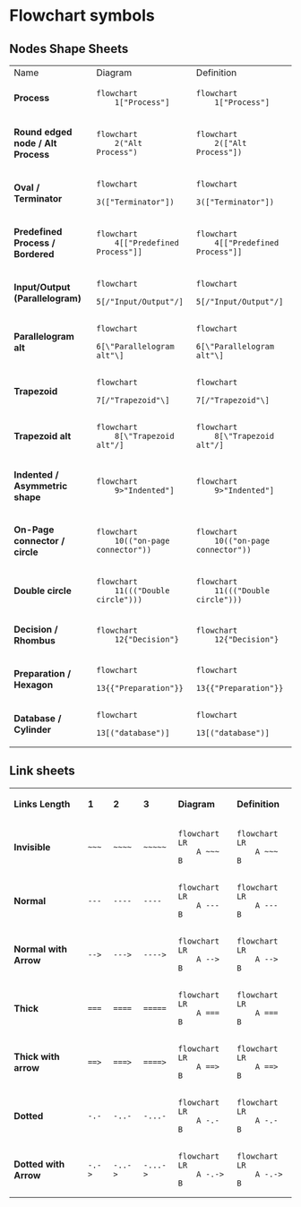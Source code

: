 
# Flowchart symbols

## Nodes Shape Sheets

<table>

<!-- First Row -->
<tr>
    <td>Name</td>
    <td>Diagram</td>
    <td>Definition</td>
</tr>

<!-- Second Row -->
<tr>
<td>

**Process**
</td><td>

```mermaid
flowchart 
    1["Process"]
```
</td><td>

```
flowchart 
    1["Process"]
```
</td>
</tr>

<!-- Third Row -->
<tr>
<td>

**Round edged node / Alt Process**
</td><td>

```mermaid
flowchart 
    2("Alt Process")
```
</td><td>

```
flowchart 
    2(["Alt Process"])
```
</td>
</tr>

<!-- Fourth Row -->
<tr>
<td>

**Oval / Terminator**
</td><td>

```mermaid
flowchart 
    3(["Terminator"])
```
</td><td>

```
flowchart 
    3(["Terminator"])
```
</td>
</tr>

<!-- Fifth Row -->
<tr>
<td>

**Predefined Process / Bordered**
</td><td>

```mermaid
flowchart 
    4[["Predefined Process"]]
```
</td><td>

```
flowchart 
    4[["Predefined Process"]]
```
</td>
</tr>

<!-- Sixth Row -->
<tr>
<td>

**Input/Output (Parallelogram)**
</td><td>

```mermaid
flowchart 
    5[/"Input/Output"/]
```
</td><td>

```
flowchart 
    5[/"Input/Output"/]
```
</td>
</tr>

<!-- Seventh Row -->
<tr>
<td>

**Parallelogram alt**
</td><td>

```mermaid
flowchart 
    6[\"Parallelogram alt"\]
```
</td><td>

```
flowchart 
    6[\"Parallelogram alt"\]
```
</td>
</tr>

<!-- Eight Row -->
<tr>
<td>

**Trapezoid**
</td><td>

```mermaid
flowchart 
    7[/"Trapezoid"\]
```
</td><td>

```
flowchart 
    7[/"Trapezoid"\]
```
</td>
</tr>

<!-- Ninth Row -->
<tr>
<td>

**Trapezoid alt**
</td><td>

```mermaid
flowchart 
    8[\"Trapezoid alt"/]
```
</td><td>

```
flowchart 
    8[\"Trapezoid alt"/]
```
</td>
</tr>

<!-- Tenth Row -->
<tr>
<td>

**Indented / Asymmetric shape**
</td><td>

```mermaid
flowchart 
    9>"Indented"]
```
</td><td>

```
flowchart 
    9>"Indented"]
```
</td>
</tr>


<!-- Eleventh Row -->
<tr>
<td>

**On-Page connector / circle**
</td><td>

```mermaid
flowchart 
    10(("on-page connector"))
```
</td><td>

```
flowchart 
    10(("on-page connector"))
```
</td>
</tr>

<!-- Twelfth Row -->
<tr>
<td>

**Double circle**
</td><td>

```mermaid
flowchart 
    11((("Double circle")))
```
</td><td>

```
flowchart 
    11((("Double circle")))
```
</td>
</tr>

<!-- Thirteenth Row -->
<tr>
<td>

**Decision / Rhombus**
</td><td>

```mermaid
flowchart 
    12{"Decision"}
```
</td><td>

```
flowchart 
    12{"Decision"}
```
</td>
</tr>

<!-- Fourteenth Row -->
<tr>
<td>

**Preparation / Hexagon**
</td><td>

```mermaid
flowchart 
    13{{"Preparation"}}
```
</td><td>

```
flowchart 
    13{{"Preparation"}}
```
</td>
</tr>

<!-- Fifteenth Row -->
<tr>
<td>

**Database / Cylinder**
</td><td>

```mermaid
flowchart 
    13[("database")]
```
</td><td>

```
flowchart 
    13[("database")]
```
</td>
</tr>
</table>


## Link sheets

<table>


<tr><td>

**Links Length**
</td><td>

**1**
</td><td>

**2**
</td><td>

**3**
</td><td>

**Diagram**
</td><td>

**Definition**
</td></tr>


<tr><td> 

**Invisible** 
<td>

` ~~~ `
</td><td>

` ~~~~ `
</td><td>

` ~~~~~ `
</td><td>

```mermaid
flowchart LR
    A ~~~ B
```
</td><td>

```
flowchart LR
    A ~~~ B
```
</td></tr>


<tr><td> 

**Normal** 
<td>

` --- `
</td><td>

` ---- `
</td><td>

` ---- `
</td><td>

```mermaid
flowchart LR
    A --- B
```
</td><td>

```
flowchart LR
    A --- B
```
</td></tr>


<tr><td> 

**Normal with Arrow** 
<td>

` --> `
</td><td>

` ---> `
</td><td>

` ----> `
</td><td>

```mermaid
flowchart LR
    A --> B
```
</td><td>

```
flowchart LR
    A --> B
```
</td></tr>


<tr><td> 

**Thick** 
<td>

` === `
</td><td>

` ==== `
</td><td>

` ===== `
</td><td>

```mermaid
flowchart LR
    A === B
```
</td><td>

```
flowchart LR
    A === B
```
</td></tr>


<tr><td> 

**Thick with arrow** 
<td>

` ==> `
</td><td>

` ===> `
</td><td>

` ====> `
</td><td>

```mermaid
flowchart LR
    A ==> B
```
</td><td>

```
flowchart LR
    A ==> B
```
</td></tr>

<tr><td> 

**Dotted** 
<td>

` -.- `
</td><td>

` -..- `
</td><td>

` -...- `
</td><td>

```mermaid
flowchart LR
    A -.- B
```
</td><td>

```
flowchart LR
    A -.- B
```
</td></tr>

<tr><td> 

**Dotted with Arrow** 
<td>

` -.-> `
</td><td>

` -..-> `
</td><td>

` -...-> `
</td><td>

```mermaid
flowchart LR
    A -.-> B
```
</td><td>

```
flowchart LR
    A -.-> B
```
</td></tr>

</table>